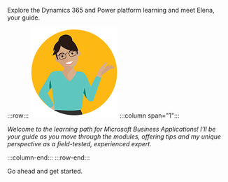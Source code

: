 Explore the Dynamics 365 and Power platform  learning and meet Elena, your guide.

:::row:::
![Icon for learner guide Elena](../media/avatar01.png)
  :::column span="1":::

*Welcome to the learning path for Microsoft Business Applications! I’ll be your guide as you move through the modules, offering tips and my unique perspective as a field-tested, experienced expert.*

:::column-end:::
:::row-end:::

Go ahead and get started.